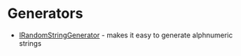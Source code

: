 ﻿# Generators

* [IRandomStringGenerator](./Generators/IRandomStringGenerator.md) - makes it easy to generate alphnumeric strings
